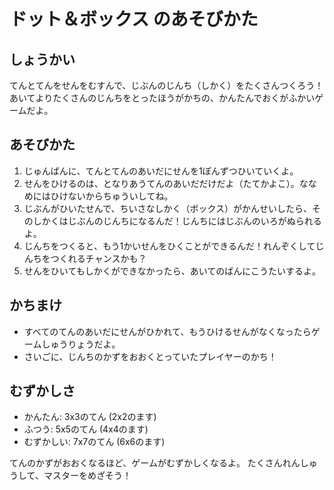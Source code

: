 # ドット＆ボックス のあそびかた

## しょうかい
てんとてんをせんをむすんで、じぶんのじんち（しかく）をたくさんつくろう！
あいてよりたくさんのじんちをとったほうがかちの、かんたんでおくがふかいゲームだよ。

## あそびかた
1.  じゅんばんに、てんとてんのあいだにせんを1ぽんずつひいていくよ。
2.  せんをひけるのは、となりあうてんのあいだだけだよ（たてかよこ）。ななめにはひけないからちゅういしてね。
3.  じぶんがひいたせんで、ちいさなしかく（ボックス）がかんせいしたら、そのしかくはじぶんのじんちになるんだ！じんちにはじぶんのいろがぬられるよ。
4.  じんちをつくると、もう1かいせんをひくことができるんだ！れんぞくしてじんちをつくれるチャンスかも？
5.  せんをひいてもしかくができなかったら、あいてのばんにこうたいするよ。

## かちまけ
-   すべてのてんのあいだにせんがひかれて、もうひけるせんがなくなったらゲームしゅうりょうだよ。
-   さいごに、じんちのかずをおおくとっていたプレイヤーのかち！

## むずかしさ
-   かんたん: 3x3のてん (2x2のます)
-   ふつう: 5x5のてん (4x4のます)
-   むずかしい: 7x7のてん (6x6のます)

てんのかずがおおくなるほど、ゲームがむずかしくなるよ。
たくさんれんしゅうして、マスターをめざそう！